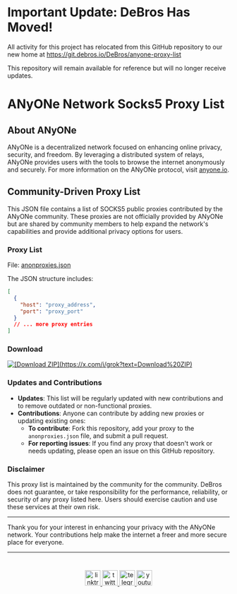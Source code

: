 # Important Update: DeBros Has Moved!

All activity for this project has relocated from this GitHub repository to our new home at https://git.debros.io/DeBros/anyone-proxy-list

This repository will remain available for reference but will no longer receive updates. 

# ANyONe Network Socks5 Proxy List

## About ANyONe

ANyONe is a decentralized network focused on enhancing online privacy, security, and freedom. By leveraging a distributed system of relays, ANyONe provides users with the tools to browse the internet anonymously and securely. For more information on the ANyONe protocol, visit [anyone.io](https://anyone.io).

## Community-Driven Proxy List

This JSON file contains a list of SOCKS5 public proxies contributed by the ANyONe community. These proxies are not officially provided by ANyONe but are shared by community members to help expand the network's capabilities and provide additional privacy options for users.

### Proxy List

File: [anonproxies.json](https://raw.githubusercontent.com/DeBrosOfficial/ANyONe-Proxy-List/main/anonproxies.json)

The JSON structure includes:

```json
[
  {
    "host": "proxy_address",
    "port": "proxy_port"
  }
  // ... more proxy entries
]
```

### Download

<a href="https://github.com/DeBrosOfficial/ANyONe-Proxy-List/archive/refs/heads/main.zip" download="ANyONe-Proxy-List.zip">
  <img src="https://img.shields.io/badge/Download-ZIP-blue.svg?style=for-the-badge" alt="[Download ZIP](https://x.com/i/grok?text=Download%20ZIP)">
</a>

### Updates and Contributions

- **Updates**: This list will be regularly updated with new contributions and to remove outdated or non-functional proxies.
- **Contributions**: Anyone can contribute by adding new proxies or updating existing ones:
  - **To contribute**: Fork this repository, add your proxy to the `anonproxies.json` file, and submit a pull request.
  - **For reporting issues**: If you find any proxy that doesn't work or needs updating, please open an issue on this GitHub repository.

### Disclaimer

This proxy list is maintained by the community for the community. DeBros does not guarantee, or take responsibility for the performance, reliability, or security of any proxy listed here. Users should exercise caution and use these services at their own risk.

---

Thank you for your interest in enhancing your privacy with the ANyONe network. Your contributions help make the internet a freer and more secure place for everyone.

---
###

<br clear="both">

<div align="center">
  <a href="https://linktr.ee/debrosofficial" target="_blank">
    <img src="https://img.shields.io/static/v1?message=Linktree&logo=linktree&label=&color=1de9b6&logoColor=white&labelColor=&style=for-the-badge" height="35" alt="linktree logo" />
  </a>
  <a href="https://x.com/debrosofficial" target="_blank">
    <img src="https://img.shields.io/static/v1?message=Twitter&logo=twitter&label=&color=1DA1F2&logoColor=white&labelColor=&style=for-the-badge" height="35" alt="twitter logo" />
  </a>
  <a href="https://t.me/debrosportal" target="_blank">
    <img src="https://img.shields.io/static/v1?message=Telegram&logo=telegram&label=&color=2CA5E0&logoColor=white&labelColor=&style=for-the-badge" height="35" alt="telegram logo" />
  </a>
  <a href="https://www.youtube.com/@DeBrosOfficial" target="_blank">
    <img src="https://img.shields.io/static/v1?message=Youtube&logo=youtube&label=&color=FF0000&logoColor=white&labelColor=&style=for-the-badge" height="35" alt="youtube logo" />
  </a>
</div>

###
